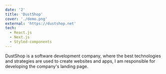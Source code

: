 ```yaml
---
date: '2'
title: 'DustShop'
cover: './demo.png'
external: 'https://dustshop.net'
tech:
  - React.js
  - Next.js
  - Styled-components
---
```


DustShop is a software development company, where the best technologies and strategies are used to create websites and apps, I am responsible for developing the company's landing page.
